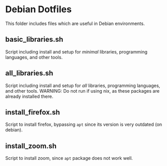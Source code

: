 # Debian Dotfiles

This folder includes files which are useful in Debian environments.

## basic_libraries.sh

Script including install and setup for _minimal_ libraries, programming languages, and other tools.

## all_libraries.sh

Script including install and setup for _all_ libraries, programming languages, and other tools.
WARNING: Do not run if using nix, as these packages are already installed there.

## install_firefox.sh

Script to install firefox, bypassing `apt` since its version is very outdated (on debian).

## install_zoom.sh

Script to install zoom, since `apt` package does not work well.
